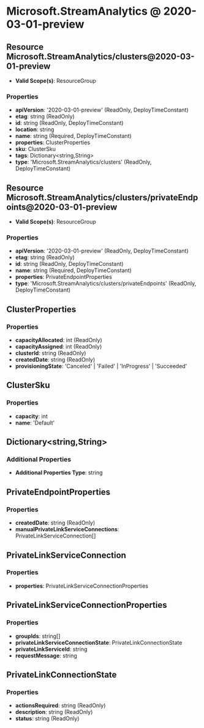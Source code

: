 # Microsoft.StreamAnalytics @ 2020-03-01-preview

## Resource Microsoft.StreamAnalytics/clusters@2020-03-01-preview
* **Valid Scope(s)**: ResourceGroup
### Properties
* **apiVersion**: '2020-03-01-preview' (ReadOnly, DeployTimeConstant)
* **etag**: string (ReadOnly)
* **id**: string (ReadOnly, DeployTimeConstant)
* **location**: string
* **name**: string (Required, DeployTimeConstant)
* **properties**: ClusterProperties
* **sku**: ClusterSku
* **tags**: Dictionary<string,String>
* **type**: 'Microsoft.StreamAnalytics/clusters' (ReadOnly, DeployTimeConstant)

## Resource Microsoft.StreamAnalytics/clusters/privateEndpoints@2020-03-01-preview
* **Valid Scope(s)**: ResourceGroup
### Properties
* **apiVersion**: '2020-03-01-preview' (ReadOnly, DeployTimeConstant)
* **etag**: string (ReadOnly)
* **id**: string (ReadOnly, DeployTimeConstant)
* **name**: string (Required, DeployTimeConstant)
* **properties**: PrivateEndpointProperties
* **type**: 'Microsoft.StreamAnalytics/clusters/privateEndpoints' (ReadOnly, DeployTimeConstant)

## ClusterProperties
### Properties
* **capacityAllocated**: int (ReadOnly)
* **capacityAssigned**: int (ReadOnly)
* **clusterId**: string (ReadOnly)
* **createdDate**: string (ReadOnly)
* **provisioningState**: 'Canceled' | 'Failed' | 'InProgress' | 'Succeeded'

## ClusterSku
### Properties
* **capacity**: int
* **name**: 'Default'

## Dictionary<string,String>
### Additional Properties
* **Additional Properties Type**: string

## PrivateEndpointProperties
### Properties
* **createdDate**: string (ReadOnly)
* **manualPrivateLinkServiceConnections**: PrivateLinkServiceConnection[]

## PrivateLinkServiceConnection
### Properties
* **properties**: PrivateLinkServiceConnectionProperties

## PrivateLinkServiceConnectionProperties
### Properties
* **groupIds**: string[]
* **privateLinkServiceConnectionState**: PrivateLinkConnectionState
* **privateLinkServiceId**: string
* **requestMessage**: string

## PrivateLinkConnectionState
### Properties
* **actionsRequired**: string (ReadOnly)
* **description**: string (ReadOnly)
* **status**: string (ReadOnly)

